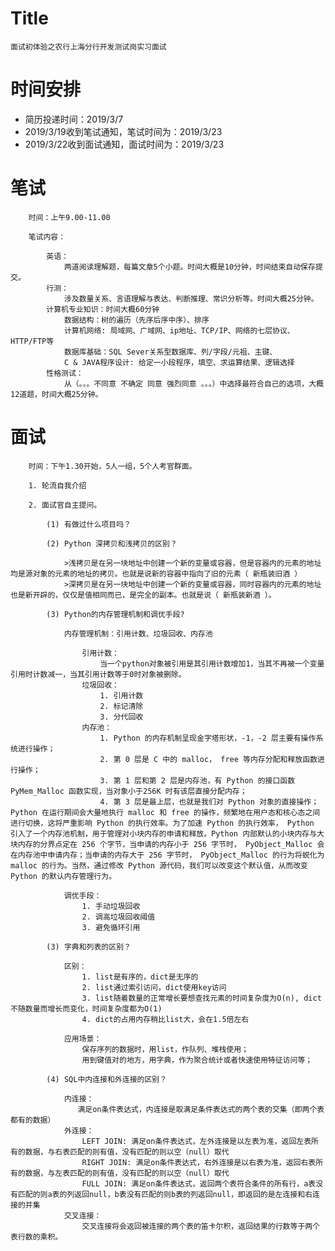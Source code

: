 # Title
    面试初体验之农行上海分行开发测试岗实习面试


# 时间安排
  
  * 简历投递时间：2019/3/7
  * 2019/3/19收到笔试通知，笔试时间为：2019/3/23
  * 2019/3/22收到面试通知，面试时间为：2019/3/23
 

# 笔试

        时间：上午9.00-11.00

        笔试内容：

            英语：
                两道阅读理解题，每篇文章5个小题。时间大概是10分钟，时间结束自动保存提交。
            行测：
                涉及数量关系、言语理解与表达、判断推理、常识分析等。时间大概25分钟。
            计算机专业知识：时间大概60分钟
                数据结构：树的遍历（先序后序中序）、排序
                计算机网络: 局域网、广域网、ip地址、TCP/IP、网络的七层协议、HTTP/FTP等
                数据库基础：SQL Sever关系型数据库、列/字段/元祖、主键、
                C & JAVA程序设计: 给定一小段程序，填空、求运算结果、逻辑选择
            性格测试：
                从（。。。不同意 不确定 同意 强烈同意 。。。）中选择最符合自己的选项，大概12道题，时间大概25分钟。


 # 面试

        时间：下午1.30开始，5人一组，5个人考官群面。

        1. 轮流自我介绍

        2. 面试官自主提问。

            (1) 有做过什么项目吗？

            (2) Python 深拷贝和浅拷贝的区别？

                >浅拷贝是在另一块地址中创建一个新的变量或容器，但是容器内的元素的地址均是源对象的元素的地址的拷贝。也就是说新的容器中指向了旧的元素（ 新瓶装旧酒 ）         
                >深拷贝是在另一块地址中创建一个新的变量或容器，同时容器内的元素的地址也是新开辟的，仅仅是值相同而已，是完全的副本。也就是说（ 新瓶装新酒 ）。

            (3) Python的内存管理机制和调优手段?
            
                内存管理机制：引用计数、垃圾回收、内存池 

                    引用计数：
                        当一个python对象被引用是其引用计数增加1，当其不再被一个变量引用时计数减一，当其引用计数等于0时对象被删除。
                    垃圾回收：
                        1. 引用计数
                        2. 标记清除
                        3. 分代回收
                    内存池：
                        1. Python 的内存机制呈现金字塔形状，-1，-2 层主要有操作系统进行操作；
                        2. 第 0 层是 C 中的 malloc， free 等内存分配和释放函数进行操作；
                        3. 第 1 层和第 2 层是内存池，有 Python 的接口函数 PyMem_Malloc 函数实现，当对象小于256K 时有该层直接分配内存；
                        4. 第 3 层是最上层，也就是我们对 Python 对象的直接操作；Python 在运行期间会大量地执行 malloc 和 free 的操作，频繁地在用户态和核心态之间进行切换，这将严重影响 Python 的执行效率。为了加速 Python 的执行效率， Python 引入了一个内存池机制，用于管理对小块内存的申请和释放。Python 内部默认的小块内存与大块内存的分界点定在 256 个字节，当申请的内存小于 256 字节时， PyObject_Malloc 会在内存池中申请内存；当申请的内存大于 256 字节时， PyObject_Malloc 的行为将蜕化为 malloc 的行为。当然，通过修改 Python 源代码，我们可以改变这个默认值，从而改变 Python 的默认内存管理行为。

                调优手段：
                    1. 手动垃圾回收
                    2. 调高垃圾回收阈值
                    3. 避免循环引用

            (3) 字典和列表的区别？

                区别：
                    1. list是有序的，dict是无序的
                    2. list通过索引访问，dict使用key访问
                    3. list随着数量的正常增长要想查找元素的时间复杂度为O(n), dict不随数量而增长而变化，时间复杂度都为O(1)
                    4. dict的占用内存稍比list大，会在1.5倍左右
                    
                应用场景：
                    保存序列的数据时，用list，作队列、堆栈使用；
                    用到键值对的地方，用字典，作为聚合统计或者快速使用特征访问等；

            (4) SQL中内连接和外连接的区别？

                内连接：
                   满足on条件表达式，内连接是取满足条件表达式的两个表的交集（即两个表都有的数据）
                外连接：
                    LEFT JOIN: 满足on条件表达式，左外连接是以左表为准，返回左表所有的数据，与右表匹配的则有值，没有匹配的则以空（null）取代
                    RIGHT JOIN: 满足on条件表达式，右外连接是以右表为准，返回右表所有的数据，与左表匹配的则有值，没有匹配的则以空（null）取代
                    FULL JOIN: 满足on条件表达式，返回两个表符合条件的所有行，a表没有匹配的则a表的列返回null，b表没有匹配的则b表的列返回null，即返回的是左连接和右连接的并集
                交叉连接：
                    交叉连接将会返回被连接的两个表的笛卡尔积，返回结果的行数等于两个表行数的乘积。
           
